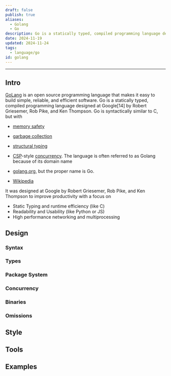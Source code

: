 ```yaml
---
draft: false
publish: true
aliases:
  - Golang
  - Go
description: Go is a statically typed, compiled programming language designed at Google
date: 2024-11-19
updated: 2024-11-24
tags:
  - language/go
id: golang
---
```


---

## Intro

[GoLang](https://golang.org/) is an open source programming language that makes it easy to build simple, reliable, and efficient software. Go is a statically typed, compiled programming language designed at Google\[14\] by Robert Griesemer, Rob Pike, and Ken Thompson. Go is syntactically similar to C, but with

- [memory safety](https://en.wikipedia.org/wiki/Memory_safety)
- [garbage collection](<https://en.wikipedia.org/wiki/Garbage_collection_(computer_science)>)
- [structural typing](https://en.wikipedia.org/wiki/Structural_type_system)
- [CSP](https://en.wikipedia.org/wiki/Communicating_sequential_processes)\-style [concurrency](<https://en.wikipedia.org/wiki/Concurrency_(computer_science)>). The language is often referred to as Golang because of its domain name
- [golang.org](http://golang.org/), but the proper name is Go.

- [Wikipedia](<https://en.wikipedia.org/wiki/Go_(programming_language)>)

It was designed at Google by Robert Griesemer, Rob Pike, and Ken Thompson to improve productivity with a focus on

- Static Typing and runtime efficiency (like C)
- Readability and Usability (like Python or JS)
- High performance networking and multiprocessing

## Design

### Syntax

### Types

### Package System

### Concurrency

### Binaries

### Omissions

## Style

## Tools

## Examples
